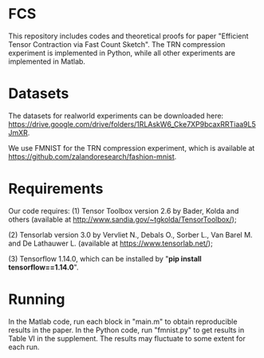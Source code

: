 # FCS
This repository includes codes and theoretical proofs for paper "Efficient Tensor Contraction via Fast Count Sketch". The TRN compression experiment is implemented in Python, while all other experiments are implemented in Matlab.

# Datasets
The datasets for realworld experiments can be downloaded here: https://drive.google.com/drive/folders/1RLAskW6_Cke7XP9bcaxRRTiaa9L5JmXR.

We use FMNIST for the TRN compression experiment, which is available at https://github.com/zalandoresearch/fashion-mnist.

# Requirements
Our code requires:
(1) Tensor Toolbox version 2.6 by Bader, Kolda and others (available at http://www.sandia.gov/~tgkolda/TensorToolbox/);

(2) Tensorlab version 3.0 by Vervliet N., Debals O., Sorber L., Van Barel M. and De Lathauwer L. (available at https://www.tensorlab.net/);

(3) Tensorflow 1.14.0, which can be installed by "**pip install tensorflow==1.14.0**". 

# Running
In the Matlab code, run each block in "main.m" to obtain reproducible results in the paper. In the Python code, run "fmnist.py" to get results in Table VI in the supplement. The results may fluctuate to some extent for each run.
